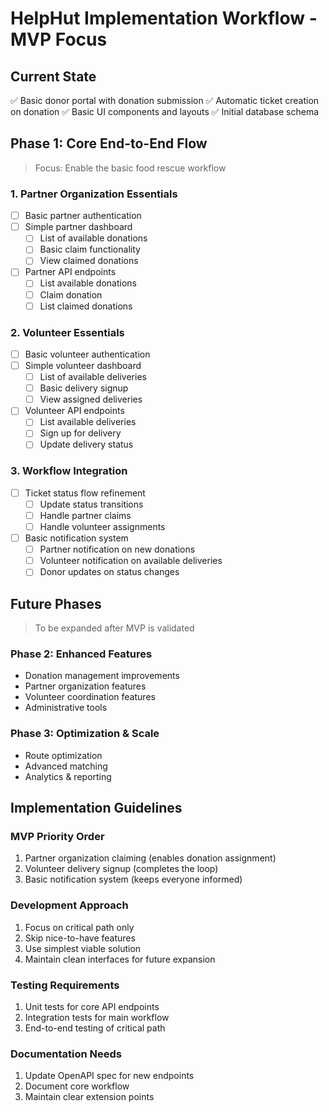 # HelpHut Implementation Workflow - MVP Focus

## Current State
✅ Basic donor portal with donation submission
✅ Automatic ticket creation on donation
✅ Basic UI components and layouts
✅ Initial database schema

## Phase 1: Core End-to-End Flow
> Focus: Enable the basic food rescue workflow

### 1. Partner Organization Essentials
- [ ] Basic partner authentication
- [ ] Simple partner dashboard
  - [ ] List of available donations
  - [ ] Basic claim functionality
  - [ ] View claimed donations
- [ ] Partner API endpoints
  - [ ] List available donations
  - [ ] Claim donation
  - [ ] List claimed donations

### 2. Volunteer Essentials
- [ ] Basic volunteer authentication
- [ ] Simple volunteer dashboard
  - [ ] List of available deliveries
  - [ ] Basic delivery signup
  - [ ] View assigned deliveries
- [ ] Volunteer API endpoints
  - [ ] List available deliveries
  - [ ] Sign up for delivery
  - [ ] Update delivery status

### 3. Workflow Integration
- [ ] Ticket status flow refinement
  - [ ] Update status transitions
  - [ ] Handle partner claims
  - [ ] Handle volunteer assignments
- [ ] Basic notification system
  - [ ] Partner notification on new donations
  - [ ] Volunteer notification on available deliveries
  - [ ] Donor updates on status changes

## Future Phases
> To be expanded after MVP is validated

### Phase 2: Enhanced Features
- Donation management improvements
- Partner organization features
- Volunteer coordination features
- Administrative tools

### Phase 3: Optimization & Scale
- Route optimization
- Advanced matching
- Analytics & reporting

## Implementation Guidelines

### MVP Priority Order
1. Partner organization claiming (enables donation assignment)
2. Volunteer delivery signup (completes the loop)
3. Basic notification system (keeps everyone informed)

### Development Approach
1. Focus on critical path only
2. Skip nice-to-have features
3. Use simplest viable solution
4. Maintain clean interfaces for future expansion

### Testing Requirements
1. Unit tests for core API endpoints
2. Integration tests for main workflow
3. End-to-end testing of critical path

### Documentation Needs
1. Update OpenAPI spec for new endpoints
2. Document core workflow
3. Maintain clear extension points 
